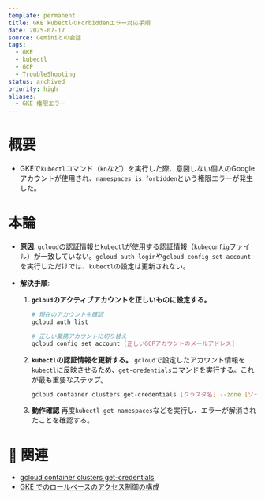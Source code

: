 ```yaml
---
template: permanent
title: GKE kubectlのForbiddenエラー対応手順
date: 2025-07-17
source: Geminiとの会話
tags:
  - GKE
  - kubectl
  - GCP
  - TroubleShooting
status: archived
priority: high
aliases:
  - GKE 権限エラー
---
```


# 概要
- GKEで`kubectl`コマンド（`kn`など）を実行した際、意図しない個人のGoogleアカウントが使用され、`namespaces is forbidden`という権限エラーが発生した。

# 本論
- **原因**: `gcloud`の認証情報と`kubectl`が使用する認証情報（`kubeconfig`ファイル）が一致していない。`gcloud auth login`や`gcloud config set account`を実行しただけでは、`kubectl`の設定は更新されない。

- **解決手順**:
    1.  **`gcloud`のアクティブアカウントを正しいものに設定する。**
        ```bash
        # 現在のアカウントを確認
        gcloud auth list

        # 正しい業務アカウントに切り替え
        gcloud config set account [正しいGCPアカウントのメールアドレス]
        ```

    2.  **`kubectl`の認証情報を更新する。**
        `gcloud`で設定したアカウント情報を`kubectl`に反映させるため、`get-credentials`コマンドを実行する。これが最も重要なステップ。
        ```bash
        gcloud container clusters get-credentials [クラスタ名] --zone [ゾーン名] --project [プロジェクトID]
        ```

    3.  **動作確認**
        再度`kubectl get namespaces`などを実行し、エラーが解消されたことを確認する。

# 🔗 関連
- [gcloud container clusters get-credentials](https://cloud.google.com/sdk/gcloud/reference/container/clusters/get-credentials)
- [GKE でのロールベースのアクセス制御の構成](https://cloud.google.com/kubernetes-engine/docs/how-to/role-based-access-control)